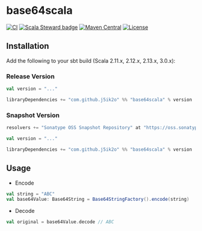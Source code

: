 # base64scala

[![CI](https://github.com/j5ik2o/base64scala/workflows/CI/badge.svg)](https://github.com/j5ik2o/base64scala/actions?query=workflow%3ACI)
[![Scala Steward badge](https://img.shields.io/badge/Scala_Steward-helping-blue.svg?style=flat&logo=data:image/png;base64,iVBORw0KGgoAAAANSUhEUgAAAA4AAAAQCAMAAAARSr4IAAAAVFBMVEUAAACHjojlOy5NWlrKzcYRKjGFjIbp293YycuLa3pYY2LSqql4f3pCUFTgSjNodYRmcXUsPD/NTTbjRS+2jomhgnzNc223cGvZS0HaSD0XLjbaSjElhIr+AAAAAXRSTlMAQObYZgAAAHlJREFUCNdNyosOwyAIhWHAQS1Vt7a77/3fcxxdmv0xwmckutAR1nkm4ggbyEcg/wWmlGLDAA3oL50xi6fk5ffZ3E2E3QfZDCcCN2YtbEWZt+Drc6u6rlqv7Uk0LdKqqr5rk2UCRXOk0vmQKGfc94nOJyQjouF9H/wCc9gECEYfONoAAAAASUVORK5CYII=)](https://scala-steward.org)
[![Maven Central](https://maven-badges.herokuapp.com/maven-central/com.github.j5ik2o/base64scala_2.13/badge.svg)](https://maven-badges.herokuapp.com/maven-central/com.github.j5ik2o/base64scala_2.13)
[![License](https://img.shields.io/badge/License-Apache%202.0-blue.svg)](https://opensource.org/licenses/Apache-2.0)

## Installation

Add the following to your sbt build (Scala 2.11.x, 2.12.x, 2.13.x, 3.0.x):

### Release Version

```scala
val version = "..."

libraryDependencies += "com.github.j5ik2o" %% "base64scala" % version
```

### Snapshot Version

```scala
resolvers += "Sonatype OSS Snapshot Repository" at "https://oss.sonatype.org/content/repositories/snapshots/"

val version = "..."

libraryDependencies += "com.github.j5ik2o" %% "base64scala" % version
```

## Usage

- Encode

```scala
val string = "ABC"
val base64Value: Base64String = Base64StringFactory().encode(string)
```

- Decode

```scala
val original = base64Value.decode // ABC
```
